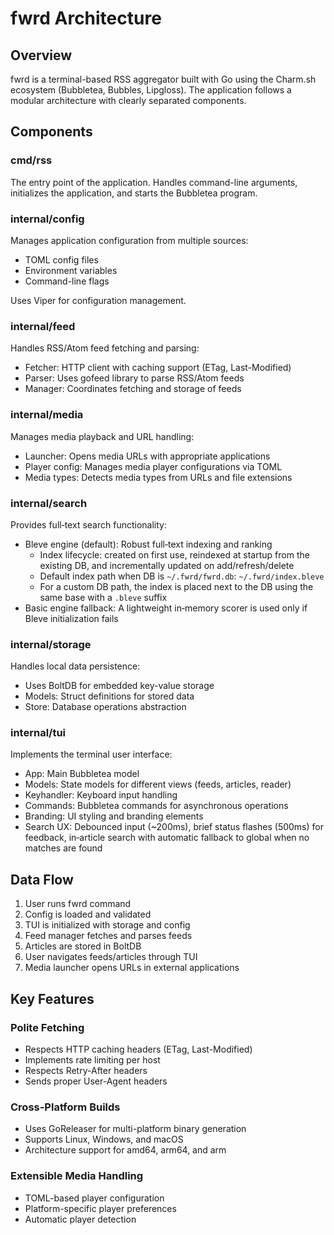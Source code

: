 # fwrd Architecture

## Overview

fwrd is a terminal-based RSS aggregator built with Go using the Charm.sh ecosystem (Bubbletea, Bubbles, Lipgloss). The application follows a modular architecture with clearly separated components.

## Components

### cmd/rss
The entry point of the application. Handles command-line arguments, initializes the application, and starts the Bubbletea program.

### internal/config
Manages application configuration from multiple sources:
- TOML config files
- Environment variables
- Command-line flags

Uses Viper for configuration management.

### internal/feed
Handles RSS/Atom feed fetching and parsing:
- Fetcher: HTTP client with caching support (ETag, Last-Modified)
- Parser: Uses gofeed library to parse RSS/Atom feeds
- Manager: Coordinates fetching and storage of feeds

### internal/media
Manages media playback and URL handling:
- Launcher: Opens media URLs with appropriate applications
- Player config: Manages media player configurations via TOML
- Media types: Detects media types from URLs and file extensions

### internal/search
Provides full‑text search functionality:
- Bleve engine (default): Robust full‑text indexing and ranking
  - Index lifecycle: created on first use, reindexed at startup from the existing DB, and incrementally updated on add/refresh/delete
  - Default index path when DB is `~/.fwrd/fwrd.db`: `~/.fwrd/index.bleve`
  - For a custom DB path, the index is placed next to the DB using the same base with a `.bleve` suffix
- Basic engine fallback: A lightweight in‑memory scorer is used only if Bleve initialization fails

### internal/storage
Handles local data persistence:
- Uses BoltDB for embedded key-value storage
- Models: Struct definitions for stored data
- Store: Database operations abstraction

### internal/tui
Implements the terminal user interface:
- App: Main Bubbletea model
- Models: State models for different views (feeds, articles, reader)
- Keyhandler: Keyboard input handling
- Commands: Bubbletea commands for asynchronous operations
- Branding: UI styling and branding elements
 - Search UX: Debounced input (~200ms), brief status flashes (500ms) for feedback, in‑article search with automatic fallback to global when no matches are found

## Data Flow

1. User runs fwrd command
2. Config is loaded and validated
3. TUI is initialized with storage and config
4. Feed manager fetches and parses feeds
5. Articles are stored in BoltDB
6. User navigates feeds/articles through TUI
7. Media launcher opens URLs in external applications

## Key Features

### Polite Fetching
- Respects HTTP caching headers (ETag, Last-Modified)
- Implements rate limiting per host
- Respects Retry-After headers
- Sends proper User-Agent headers

### Cross-Platform Builds
- Uses GoReleaser for multi-platform binary generation
- Supports Linux, Windows, and macOS
- Architecture support for amd64, arm64, and arm

### Extensible Media Handling
- TOML-based player configuration
- Platform-specific player preferences
- Automatic player detection
